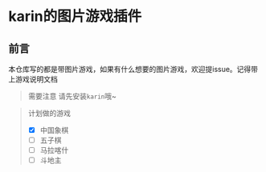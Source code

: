 # karin的图片游戏插件

## 前言

本仓库写的都是带图片游戏，如果有什么想要的图片游戏，欢迎提issue。记得带上游戏说明文档

> 需要注意 请先安装`karin`哦~

> 计划做的游戏
> - [x] 中国象棋
> - [ ] 五子棋
> - [ ] 马拉喀什
> - [ ] 斗地主